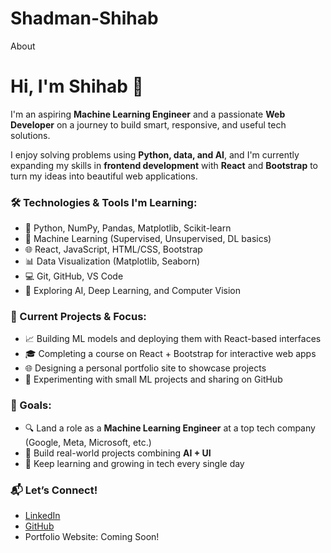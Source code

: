 # Shadman-Shihab
About
# Hi, I'm Shihab 👋

I'm an aspiring **Machine Learning Engineer** and a passionate **Web Developer** on a journey to build smart, responsive, and useful tech solutions.

I enjoy solving problems using **Python, data, and AI**, and I'm currently expanding my skills in **frontend development** with **React** and **Bootstrap** to turn my ideas into beautiful web applications.


### 🛠️ Technologies & Tools I'm Learning:

- 🐍 Python, NumPy, Pandas, Matplotlib, Scikit-learn  
- 🤖 Machine Learning (Supervised, Unsupervised, DL basics)
- 🌐 React, JavaScript, HTML/CSS, Bootstrap
- 📊 Data Visualization (Matplotlib, Seaborn)
- 💻 Git, GitHub, VS Code
- 🧠 Exploring AI, Deep Learning, and Computer Vision


### 🚀 Current Projects & Focus:
- 📈 Building ML models and deploying them with React-based interfaces
- 🎓 Completing a course on React + Bootstrap for interactive web apps
- 🌐 Designing a personal portfolio site to showcase projects
- 🧪 Experimenting with small ML projects and sharing on GitHub


### 🎯 Goals:
- 🔍 Land a role as a **Machine Learning Engineer** at a top tech company (Google, Meta, Microsoft, etc.)
- 🧱 Build real-world projects combining **AI + UI**
- 🌱 Keep learning and growing in tech every single day


### 📬 Let’s Connect!
- [LinkedIn](https://www.linkedin.com/in/shadman-shihab-dev)  
- [GitHub](https://github.com/shadman-shihab-dev)  
- Portfolio Website: Coming Soon!
